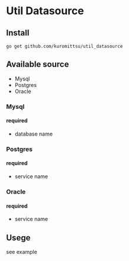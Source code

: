 # Util Datasource

## Install

`go get github.com/kuromittsu/util_datasource`

## Available source

- Mysql
- Postgres
- Oracle

### Mysql

#### required

- database name

### Postgres

#### required

- service name

### Oracle

#### required

- service name

## Usege

see example
